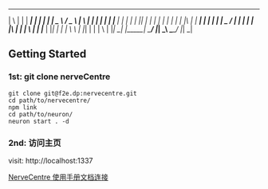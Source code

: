  __   _   _____   _   _   _____    _____   __   _  
|  \ | | | ____| | | | | |  _  \  /  _  \ |  \ | | 
|   \| | | |__   | | | | | |_| |  | | | | |   \| | 
| |\   | |  __|  | | | | |  _  /  | | | | | |\   | 
| | \  | | |___  | |_| | | | \ \  | |_| | | | \  | 
|_|  \_| |_____| \_____/ |_|  \_\ \_____/ |_|  \_|

## Getting Started

### 1st: git clone nerveCentre

	git clone git@f2e.dp:nervecentre.git
	cd path/to/nervecentre/
	npm link
	cd path/to/neuron/
	neuron start . -d

### 2nd: 访问主页

visit: http://localhost:1337






[NerveCentre 使用手册文档连接](https://docs.google.com/a/dianping.com/document/d/1BGAwakGRIgp06RkyASa5f0MZx9VBJlpY-pvQc8XA3y4/edit)